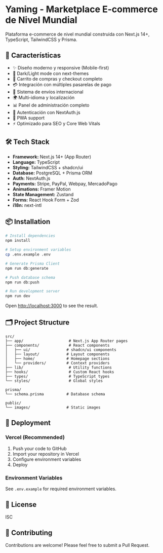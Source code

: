 # Yaming - Marketplace E-commerce de Nivel Mundial

Plataforma e-commerce de nivel mundial construida con Next.js 14+, TypeScript, TailwindCSS y Prisma.

## 🚀 Características

- ✨ Diseño moderno y responsive (Mobile-first)
- 🎨 Dark/Light mode con next-themes
- 🛒 Carrito de compras y checkout completo
- 💳 Integración con múltiples pasarelas de pago
- 🚚 Sistema de envíos internacional
- 🌍 Multi-idioma y localización
- 📊 Panel de administración completo
- 🔐 Autenticación con NextAuth.js
- 📱 PWA support
- ⚡ Optimizado para SEO y Core Web Vitals

## 🛠️ Tech Stack

- **Framework:** Next.js 14+ (App Router)
- **Language:** TypeScript
- **Styling:** TailwindCSS + shadcn/ui
- **Database:** PostgreSQL + Prisma ORM
- **Auth:** NextAuth.js
- **Payments:** Stripe, PayPal, Webpay, MercadoPago
- **Animations:** Framer Motion
- **State Management:** Zustand
- **Forms:** React Hook Form + Zod
- **i18n:** next-intl

## 📦 Installation

```bash
# Install dependencies
npm install

# Setup environment variables
cp .env.example .env

# Generate Prisma Client
npm run db:generate

# Push database schema
npm run db:push

# Run development server
npm run dev
```

Open [http://localhost:3000](http://localhost:3000) to see the result.

## 🗂️ Project Structure

```
src/
├── app/                    # Next.js App Router pages
├── components/             # React components
│   ├── ui/                # shadcn/ui components
│   ├── layout/            # Layout components
│   ├── home/              # Homepage sections
│   └── providers/         # Context providers
├── lib/                    # Utility functions
├── hooks/                  # Custom React hooks
├── types/                  # TypeScript types
└── styles/                 # Global styles

prisma/
└── schema.prisma          # Database schema

public/
└── images/                # Static images
```

## 🚀 Deployment

### Vercel (Recommended)

1. Push your code to GitHub
2. Import your repository in Vercel
3. Configure environment variables
4. Deploy

### Environment Variables

See `.env.example` for required environment variables.

## 📝 License

ISC

## 🤝 Contributing

Contributions are welcome! Please feel free to submit a Pull Request.


